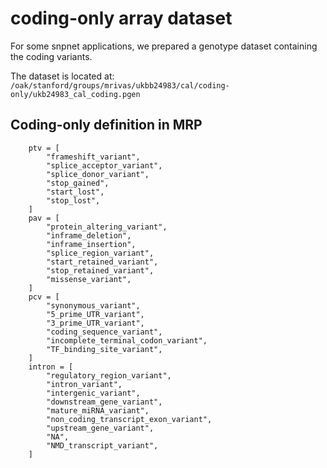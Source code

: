 # coding-only array dataset

For some snpnet applications, we prepared a genotype dataset containing the coding variants.

The dataset is located at: ` /oak/stanford/groups/mrivas/ukbb24983/cal/coding-only/ukb24983_cal_coding.pgen`

## Coding-only definition in MRP

```{Python}
    ptv = [
        "frameshift_variant",
        "splice_acceptor_variant",
        "splice_donor_variant",
        "stop_gained",
        "start_lost",
        "stop_lost",
    ]
    pav = [
        "protein_altering_variant",
        "inframe_deletion",
        "inframe_insertion",
        "splice_region_variant",
        "start_retained_variant",
        "stop_retained_variant",
        "missense_variant",
    ]
    pcv = [
        "synonymous_variant",
        "5_prime_UTR_variant",
        "3_prime_UTR_variant",
        "coding_sequence_variant",
        "incomplete_terminal_codon_variant",
        "TF_binding_site_variant",
    ]
    intron = [
        "regulatory_region_variant",
        "intron_variant",
        "intergenic_variant",
        "downstream_gene_variant",
        "mature_miRNA_variant",
        "non_coding_transcript_exon_variant",
        "upstream_gene_variant",
        "NA",
        "NMD_transcript_variant",
    ]
```
